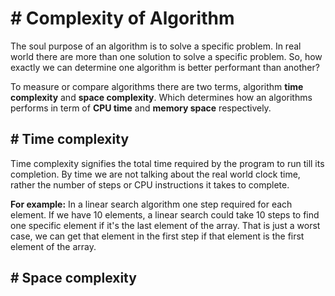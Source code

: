# # Complexity of Algorithm
The soul purpose of an algorithm is to solve a specific problem. In real world there are more than one solution to solve a specific problem. So, how exactly we can determine one algorithm is better performant than another?

To measure or compare algorithms there are two terms, algorithm **time complexity** and **space complexity**. Which determines how an algorithms performs in term of **CPU time** and **memory space** respectively.

## # Time complexity
Time complexity signifies the total time required by the program to run till its completion. By time we are not talking about the real world clock time, rather the number of steps or CPU instructions it takes to complete.

**For example:** In a linear search algorithm one step required for each element. If we have 10 elements, a linear search could take 10 steps to find one specific element if it's the last element of the array. That is just a worst case, we can get that element in the first step if that element is the first element of the array.

## # Space complexity